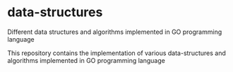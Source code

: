 # data-structures
Different data structures and algorithms implemented in GO programming language

This repository contains the implementation of various data-structures and algorithms implemented in GO programming language
